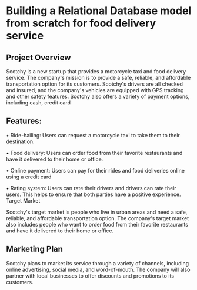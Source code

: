 # Building a Relational Database model from scratch for food delivery service

## Project Overview

Scotchy is a new startup that provides a motorcycle taxi and food delivery service. The company's mission is to provide a safe, reliable, and affordable transportation option for its customers. Scotchy's drivers are all checked and insured, and the company's vehicles are equipped with GPS tracking and other safety features. Scotchy also offers a variety of payment options, including cash, credit card

## Features:

•	Ride-hailing: Users can request a motorcycle taxi to take them to their destination.

•	Food delivery: Users can order food from their favorite restaurants and have it delivered to their home or office.

•	Online payment: Users can pay for their rides and food deliveries online using a credit card

•	Rating system: Users can rate their drivers and drivers can rate their users. This helps to ensure that both parties have a positive experience.
Target Market

Scotchy's target market is people who live in urban areas and need a safe, reliable, and affordable transportation option. The company's target market also includes people who want to order food from their favorite restaurants and have it delivered to their home or office.

## Marketing Plan
Scotchy plans to market its service through a variety of channels, including online advertising, social media, and word-of-mouth. The company will also partner with local businesses to offer discounts and promotions to its customers.
